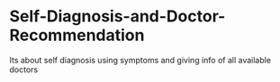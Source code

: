 # Self-Diagnosis-and-Doctor-Recommendation
Its about self diagnosis using symptoms and giving info of all available doctors
